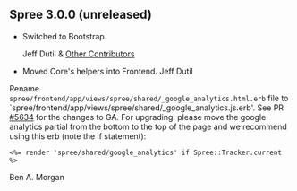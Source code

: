 ## Spree 3.0.0 (unreleased) ##

* Switched to Bootstrap.

    Jeff Dutil & [Other Contributors](https://github.com/200Creative/spree_bootstrap_frontend/graphs/contributors)

* Moved Core's helpers into Frontend. Jeff Dutil

Rename `spree/frontend/app/views/spree/shared/_google_analytics.html.erb`
  file to `spree/frontend/app/views/spree/shared/_google_analytics.js.erb'.
  See PR [#5634](https://github.com/spree/spree/pull/5634) for the changes to GA.
  For upgrading: please move the google analytics partial from the bottom to the
  top of the page and we recommend using this erb (note the if statement):
  ```erb
  <%= render 'spree/shared/google_analytics' if Spree::Tracker.current %>
  ```

  Ben A. Morgan
